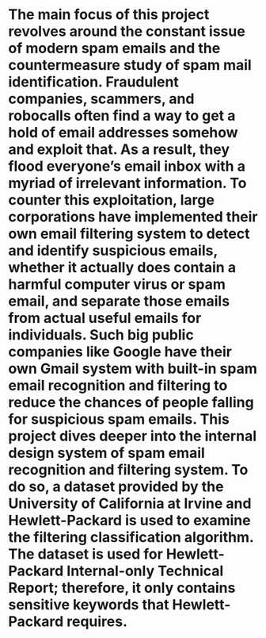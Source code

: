 # The main focus of this project revolves around the constant issue of modern spam emails and the countermeasure study of spam mail identification. Fraudulent companies, scammers, and robocalls often find a way to get a hold of email addresses somehow and exploit that. As a result, they flood everyone’s email inbox with a myriad of irrelevant information. To counter this exploitation, large corporations have implemented their own email filtering system to detect and identify suspicious emails, whether it actually does contain a harmful computer virus or spam email, and separate those emails from actual useful emails for individuals. Such big public companies like Google have their own Gmail system with built-in spam email recognition and filtering to reduce the chances of people falling for suspicious spam emails. This project dives deeper into the internal design system of spam email recognition and filtering system. To do so, a dataset provided by the University of California at Irvine and Hewlett-Packard is used to examine the filtering classification algorithm. The dataset is used for Hewlett-Packard Internal-only Technical Report; therefore, it only contains sensitive keywords that Hewlett-Packard requires.
